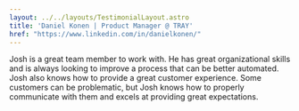 ```yaml
---
layout: ../../layouts/TestimonialLayout.astro
title: 'Daniel Konen | Product Manager @ TRAY'
href: "https://www.linkedin.com/in/danielkonen/"
---
```

Josh is a great team member to work with. He has great organizational skills and is always looking to improve a process that can be better automated.
Josh also knows how to provide a great customer experience. Some customers can be problematic, but Josh knows how to properly communicate with them and excels at providing great expectations.